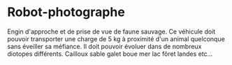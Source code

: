 # Robot-photographe
Engin d'approche et de prise de vue de faune sauvage.
Ce véhicule doit pouvoir transporter une charge de 5 kg à proximité d'un animal quelconque sans éveiller sa méfiance. Il doit pouvoir évoluer dans de nombreux diotopes différents. Cailloux sable galet boue mer lac fôret landes etc...
